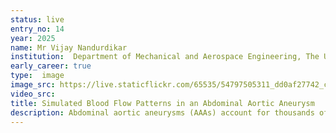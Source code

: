 ```yaml
---
status: live
entry_no: 14
year: 2025
name: Mr Vijay Nandurdikar
institution:  Department of Mechanical and Aerospace Engineering, The University of Manchester
early_career: true
type:  image
image_src: https://live.staticflickr.com/65535/54797505311_dd0af27742_c.jpg
video_src: 
title: Simulated Blood Flow Patterns in an Abdominal Aortic Aneurysm
description: Abdominal aortic aneurysms (AAAs) account for thousands of deaths worldwide each year and are permanent dilations of the abdominal aorta. Often silent until rupture, they carry an overall case fatality of around 80%, making them one of the most lethal vascular conditions. Diameter alone remains an unreliable predictor of rupture, and disturbed blood flow patterns are increasingly recognised as contributors to aneurysm growth and rupture. The image shows a synthetic AAA geometry representing a male patient over 80 years old, generated through an automated framework. Pulsatile blood flow was simulated on the ARCHER2 supercomputer, and the visualisation captures velocity fields at peak systole. Streamlines and colour-mapped slices highlight regions of disturbed flow within the aneurysm sac, illustrating how complex haemodynamics arise beyond what a single-diameter measure can capture. Such simulations demonstrate the power of large-scale CFD to explore anatomy–flow interactions and improve clinical understanding of rupture risk 
---
```



